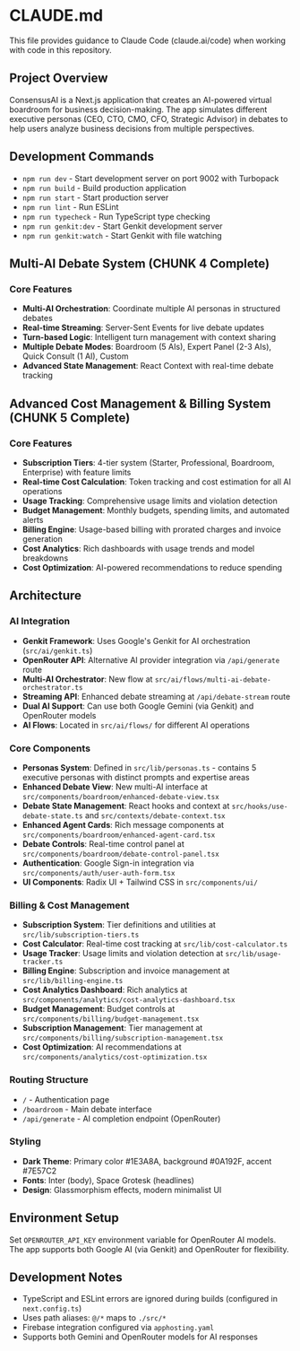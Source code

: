 
# CLAUDE.md

This file provides guidance to Claude Code (claude.ai/code) when working with code in this repository.

## Project Overview

ConsensusAI is a Next.js application that creates an AI-powered virtual boardroom for business decision-making. The app simulates different executive personas (CEO, CTO, CMO, CFO, Strategic Advisor) in debates to help users analyze business decisions from multiple perspectives.

## Development Commands

- `npm run dev` - Start development server on port 9002 with Turbopack
- `npm run build` - Build production application
- `npm run start` - Start production server
- `npm run lint` - Run ESLint
- `npm run typecheck` - Run TypeScript type checking
- `npm run genkit:dev` - Start Genkit development server
- `npm run genkit:watch` - Start Genkit with file watching

## Multi-AI Debate System (CHUNK 4 Complete)

### Core Features
- **Multi-AI Orchestration**: Coordinate multiple AI personas in structured debates
- **Real-time Streaming**: Server-Sent Events for live debate updates
- **Turn-based Logic**: Intelligent turn management with context sharing
- **Multiple Debate Modes**: Boardroom (5 AIs), Expert Panel (2-3 AIs), Quick Consult (1 AI), Custom
- **Advanced State Management**: React Context with real-time debate tracking

## Advanced Cost Management & Billing System (CHUNK 5 Complete)

### Core Features
- **Subscription Tiers**: 4-tier system (Starter, Professional, Boardroom, Enterprise) with feature limits
- **Real-time Cost Calculation**: Token tracking and cost estimation for all AI operations
- **Usage Tracking**: Comprehensive usage limits and violation detection
- **Budget Management**: Monthly budgets, spending limits, and automated alerts
- **Billing Engine**: Usage-based billing with prorated charges and invoice generation
- **Cost Analytics**: Rich dashboards with usage trends and model breakdowns
- **Cost Optimization**: AI-powered recommendations to reduce spending

## Architecture

### AI Integration
- **Genkit Framework**: Uses Google's Genkit for AI orchestration (`src/ai/genkit.ts`)
- **OpenRouter API**: Alternative AI provider integration via `/api/generate` route
- **Multi-AI Orchestrator**: New flow at `src/ai/flows/multi-ai-debate-orchestrator.ts`
- **Streaming API**: Enhanced debate streaming at `/api/debate-stream` route
- **Dual AI Support**: Can use both Google Gemini (via Genkit) and OpenRouter models
- **AI Flows**: Located in `src/ai/flows/` for different AI operations

### Core Components
- **Personas System**: Defined in `src/lib/personas.ts` - contains 5 executive personas with distinct prompts and expertise areas
- **Enhanced Debate View**: New multi-AI interface at `src/components/boardroom/enhanced-debate-view.tsx`
- **Debate State Management**: React hooks and context at `src/hooks/use-debate-state.ts` and `src/contexts/debate-context.tsx`
- **Enhanced Agent Cards**: Rich message components at `src/components/boardroom/enhanced-agent-card.tsx`
- **Debate Controls**: Real-time control panel at `src/components/boardroom/debate-control-panel.tsx`
- **Authentication**: Google Sign-in integration via `src/components/auth/user-auth-form.tsx`
- **UI Components**: Radix UI + Tailwind CSS in `src/components/ui/`

### Billing & Cost Management
- **Subscription System**: Tier definitions and utilities at `src/lib/subscription-tiers.ts`
- **Cost Calculator**: Real-time cost tracking at `src/lib/cost-calculator.ts`
- **Usage Tracker**: Usage limits and violation detection at `src/lib/usage-tracker.ts`
- **Billing Engine**: Subscription and invoice management at `src/lib/billing-engine.ts`
- **Cost Analytics Dashboard**: Rich analytics at `src/components/analytics/cost-analytics-dashboard.tsx`
- **Budget Management**: Budget controls at `src/components/billing/budget-management.tsx`
- **Subscription Management**: Tier management at `src/components/billing/subscription-management.tsx`
- **Cost Optimization**: AI recommendations at `src/components/analytics/cost-optimization.tsx`

### Routing Structure
- `/` - Authentication page
- `/boardroom` - Main debate interface
- `/api/generate` - AI completion endpoint (OpenRouter)

### Styling
- **Dark Theme**: Primary color #1E3A8A, background #0A192F, accent #7E57C2
- **Fonts**: Inter (body), Space Grotesk (headlines)
- **Design**: Glassmorphism effects, modern minimalist UI

## Environment Setup

Set `OPENROUTER_API_KEY` environment variable for OpenRouter AI models. The app supports both Google AI (via Genkit) and OpenRouter for flexibility.

## Development Notes

- TypeScript and ESLint errors are ignored during builds (configured in `next.config.ts`)
- Uses path aliases: `@/*` maps to `./src/*`
- Firebase integration configured via `apphosting.yaml`
- Supports both Gemini and OpenRouter models for AI responses